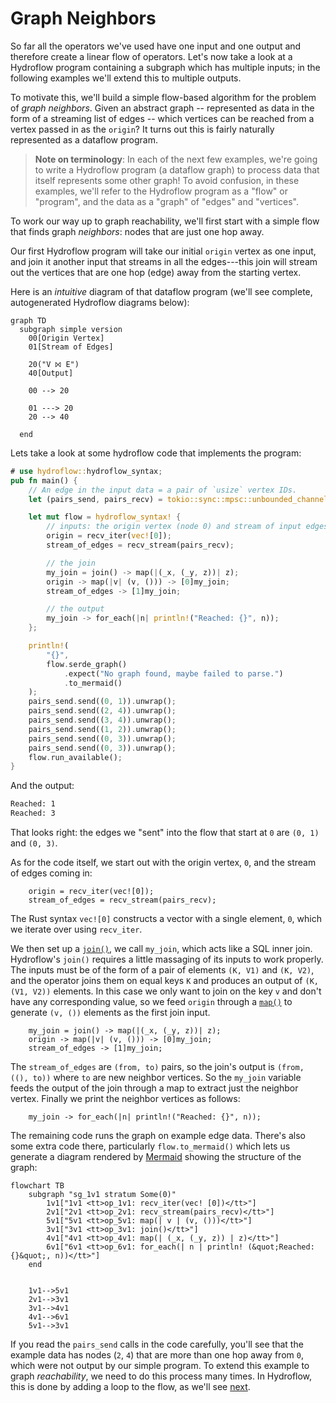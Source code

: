 # Graph Neighbors

So far all the operators we've used have one input and one output and therefore
create a linear flow of operators. Let's now take a look at a Hydroflow program containing
a subgraph which has multiple inputs; in the following examples we'll extend this to
multiple outputs.

To motivate this, we'll build a simple flow-based algorithm for the problem of *graph neighbors*. 
Given an abstract graph -- represented as data in the form of a streaming list of edges -- which 
vertices can be reached from a vertex passed in as the `origin`? It turns out this is fairly 
naturally represented as a dataflow program. 

> **Note on terminology**: In each of the next few examples, we're going to write a Hydroflow program (a dataflow graph) to process data that itself represents some other graph! To avoid confusion, in these examples, we'll refer to the Hydroflow program as a "flow" or "program", and the data as a "graph" of "edges" and "vertices".

To work our way up to graph reachability, we'll first start with a simple flow that finds
graph *neighbors*: nodes that are just one hop away. 

Our first Hydroflow program will take
our initial `origin` vertex as one input, and join it another input that streams in all the edges---this 
join will stream out the vertices that are one hop (edge) away from the starting vertex. 

Here is an *intuitive* diagram of that dataflow program (we'll see complete, autogenerated Hydroflow diagrams
below):
```mermaid
graph TD
  subgraph simple version
    00[Origin Vertex]
    01[Stream of Edges]
    
    20("V ⨝ E")
    40[Output]

    00 --> 20
    
    01 ---> 20
    20 --> 40
    
  end
```

Lets take a look at some hydroflow code that implements the program:

```rust
# use hydroflow::hydroflow_syntax;
pub fn main() {
    // An edge in the input data = a pair of `usize` vertex IDs.
    let (pairs_send, pairs_recv) = tokio::sync::mpsc::unbounded_channel::<(usize, usize)>();

    let mut flow = hydroflow_syntax! {
        // inputs: the origin vertex (node 0) and stream of input edges
        origin = recv_iter(vec![0]);
        stream_of_edges = recv_stream(pairs_recv);

        // the join
        my_join = join() -> map(|(_x, (_y, z))| z);
        origin -> map(|v| (v, ())) -> [0]my_join;
        stream_of_edges -> [1]my_join;

        // the output
        my_join -> for_each(|n| println!("Reached: {}", n));
    };

    println!(
        "{}",
        flow.serde_graph()
            .expect("No graph found, maybe failed to parse.")
            .to_mermaid()
    );
    pairs_send.send((0, 1)).unwrap();
    pairs_send.send((2, 4)).unwrap();
    pairs_send.send((3, 4)).unwrap();
    pairs_send.send((1, 2)).unwrap();
    pairs_send.send((0, 3)).unwrap();
    pairs_send.send((0, 3)).unwrap();
    flow.run_available();
}
```

And the output:
```txt
Reached: 1
Reached: 3
```
That looks right: the edges we "sent" into the flow that start at `0` are 
`(0, 1)` and `(0, 3)`.

As for the code itself, we start out with the origin vertex, `0`,
and the stream of edges coming in:
```rust,ignore
    origin = recv_iter(vec![0]);
    stream_of_edges = recv_stream(pairs_recv);
```
The Rust syntax `vec![0]` constructs a vector with a single element, `0`, which we iterate
over using `recv_iter`.

We then set up a [`join()`](./surface_ops.md#join),
we call `my_join`, which acts like a SQL inner join. Hydroflow's `join()` requires
a little massaging of its inputs to work properly.
The inputs must be of the form of a pair of elements `(K, V1)`
and `(K, V2)`, and the operator joins them on equal keys `K` and produces an
output of `(K, (V1, V2))` elements. In this case we only want to join on the key `v` and
don't have any corresponding value, so we feed `origin` through a [`map()`](./surface_ops.md#map)
to generate `(v, ())` elements as the first join input. 
```rust,ignore
    my_join = join() -> map(|(_x, (_y, z))| z);
    origin -> map(|v| (v, ())) -> [0]my_join;
    stream_of_edges -> [1]my_join;
```
The `stream_of_edges` are `(from, to)` pairs,
so the join's output is `(from, ((), to))` where `to` are new neighbor
vertices. So the `my_join` variable feeds the output of the join through a map to extract just the neighbor vertex.
Finally we print the neighbor vertices as follows:
```rust,ignore
    my_join -> for_each(|n| println!("Reached: {}", n));
```
The remaining code runs the graph on example edge data. There's
also some extra code there, particularly `flow.to_mermaid()` which lets us
generate a diagram rendered by [Mermaid](https://mermaid-js.github.io/) showing
the structure of the graph:

```mermaid
flowchart TB
    subgraph "sg_1v1 stratum Some(0)"
        1v1["1v1 <tt>op_1v1: recv_iter(vec! [0])</tt>"]
        2v1["2v1 <tt>op_2v1: recv_stream(pairs_recv)</tt>"]
        5v1["5v1 <tt>op_5v1: map(| v | (v, ()))</tt>"]
        3v1["3v1 <tt>op_3v1: join()</tt>"]
        4v1["4v1 <tt>op_4v1: map(| (_x, (_y, z)) | z)</tt>"]
        6v1["6v1 <tt>op_6v1: for_each(| n | println! (&quot;Reached: {}&quot;, n))</tt>"]
    end


    1v1-->5v1
    2v1-->3v1
    3v1-->4v1
    4v1-->6v1
    5v1-->3v1
```

If you read the `pairs_send` calls in the code carefully, you'll see that the example data 
has nodes (`2`, `4`) that are more than one hop away from `0`, which were
not output by our simple program. To extend this example to graph *reachability*, 
we need to do this process many times. In Hydroflow,
this is done by adding a loop to the flow, as we'll see [next](example_4_1_surface.md).